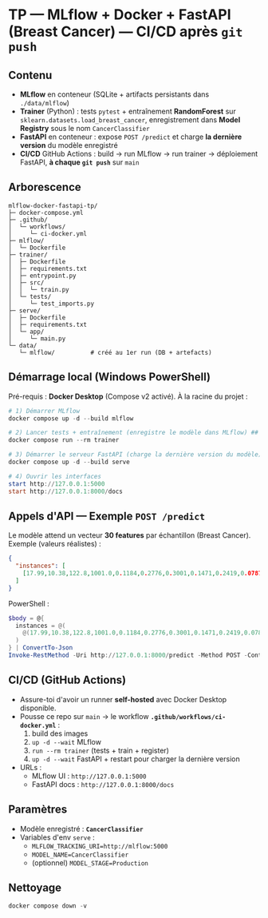 # TP — MLflow + Docker + FastAPI (Breast Cancer) — CI/CD après `git push`

## Contenu
- **MLflow** en conteneur (SQLite + artifacts persistants dans `./data/mlflow`)
- **Trainer** (Python) : tests `pytest` + entraînement **RandomForest** sur `sklearn.datasets.load_breast_cancer`, enregistrement dans **Model Registry** sous le nom `CancerClassifier`
- **FastAPI** en conteneur : expose `POST /predict` et charge **la dernière version** du modèle enregistré
- **CI/CD** GitHub Actions : build → run MLflow → run trainer → déploiement FastAPI, **à chaque `git push`** sur `main`

## Arborescence
```
mlflow-docker-fastapi-tp/
├─ docker-compose.yml
├─ .github/
│  └─ workflows/
│     └─ ci-docker.yml
├─ mlflow/
│  └─ Dockerfile
├─ trainer/
│  ├─ Dockerfile
│  ├─ requirements.txt
│  ├─ entrypoint.py
│  ├─ src/
│  │  └─ train.py
│  └─ tests/
│     └─ test_imports.py
├─ serve/
│  ├─ Dockerfile
│  ├─ requirements.txt
│  └─ app/
│     └─ main.py
└─ data/
   └─ mlflow/          # créé au 1er run (DB + artefacts)
```

## Démarrage local (Windows PowerShell)
Pré-requis : **Docker Desktop** (Compose v2 activé). À la racine du projet :
```powershell
# 1) Démarrer MLflow
docker compose up -d --build mlflow

# 2) Lancer tests + entraînement (enregistre le modèle dans MLflow) ##
docker compose run --rm trainer

# 3) Démarrer le serveur FastAPI (charge la dernière version du modèle)
docker compose up -d --build serve

# 4) Ouvrir les interfaces
start http://127.0.0.1:5000
start http://127.0.0.1:8000/docs
```

## Appels d'API — Exemple `POST /predict`
Le modèle attend un vecteur **30 features** par échantillon (Breast Cancer). Exemple (valeurs réalistes) :
```json
{
  "instances": [
    [17.99,10.38,122.8,1001.0,0.1184,0.2776,0.3001,0.1471,0.2419,0.07871,1.095,0.9053,8.589,153.4,0.0064,0.049,0.0537,0.01587,0.03003,0.006193,25.38,17.33,184.6,2019.0,0.1622,0.6656,0.7119,0.2654,0.4601,0.1189]
  ]
}
```
PowerShell :
```powershell
$body = @{
  instances = @(
    @(17.99,10.38,122.8,1001.0,0.1184,0.2776,0.3001,0.1471,0.2419,0.07871,1.095,0.9053,8.589,153.4,0.0064,0.049,0.0537,0.01587,0.03003,0.006193,25.38,17.33,184.6,2019.0,0.1622,0.6656,0.7119,0.2654,0.4601,0.1189)
  )
} | ConvertTo-Json
Invoke-RestMethod -Uri http://127.0.0.1:8000/predict -Method POST -ContentType 'application/json' -Body $body
```

## CI/CD (GitHub Actions)
- Assure-toi d'avoir un runner **self-hosted** avec Docker Desktop disponible.
- Pousse ce repo sur `main` → le workflow **`.github/workflows/ci-docker.yml`** :
  1. build des images
  2. `up -d --wait` MLflow
  3. `run --rm trainer` (tests + train + register)
  4. `up -d --wait` FastAPI + restart pour charger la dernière version
- URLs :
  - MLflow UI : `http://127.0.0.1:5000`
  - FastAPI docs : `http://127.0.0.1:8000/docs`

## Paramètres
- Modèle enregistré : **`CancerClassifier`**
- Variables d'env `serve` :
  - `MLFLOW_TRACKING_URI=http://mlflow:5000`
  - `MODEL_NAME=CancerClassifier`
  - (optionnel) `MODEL_STAGE=Production`

## Nettoyage
```powershell
docker compose down -v
```
